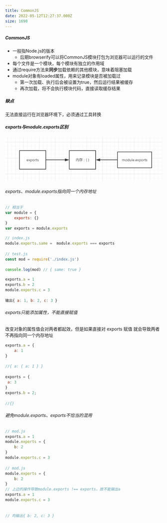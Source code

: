 ```yaml
---
title: CommonJS
date: 2022-05-12T12:27:37.000Z
size: 1690
---
```

##### CommonJS

- 一般指Node.js的版本
  - 后期browserify可以将CommonJS模块打包为浏览器可以运行的文件
- 每个文件是一个模块，每个模块有独立的作用域
- 通过require方法来**同步**加载依赖的其他模块，意味着阻塞加载
- module对象有loaded属性，用来记录模块是否被加载过
  - 第一次加载、执行后会被设置为true，然后运行结果被缓存
  - 再次加载，将不会执行模块代码，直接读取缓存结果

##### 缺点

无法直接运行在浏览器环境下，必须通过工具转换

##### exports与module.exports区别
![diff](../../public/js/exports.png)
###### exports、module.exports指向同一个内存地址
```javascript
// 相当于
var module = {
	exports: {}
}
var exports = module.exports
```

```javascript
// index.js
module.exports.same =  module.exports === exports

// test.js
const mod = require('./index.js')

console.log(mod) // { same: true }
```

```javascript
exports.a = 1
exports.b = 2
module.exports.c = 3

输出{ a: 1, b: 2, c: 3 }
```

###### exports只能添加属性，不能直接赋值

改变对象的属性值会对两者都起效，但是如果直接对 exports 赋值 就会导致两者不再指向同一个内存地址

```javascript
exports.a = {
	a: 1
}

//{ a: { a: 1 } }

exports = {
 a: 3
}
exports.b = 2;

//{}
```

###### 避免module.exports、exports不恰当的混用

```javascript
// mod.js
exports.a = 1
module.exports = {
    b: 2
}
module.exports.c = 3

// mod.js
module.exports = {
    b: 2
}
// 上边的操作导致module.exports !== exports，故不能输出a
exports.a = 1
module.exports.c = 3


// 均输出{ b: 2, c: 3 }
```

